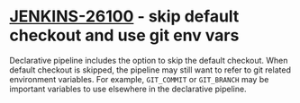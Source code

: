# [JENKINS-26100](https://issues.jenkins-ci.org/browse/JENKINS-26100) - skip default checkout and use git env vars

Declarative pipeline includes the option to skip the default checkout.
When default checkout is skipped, the pipeline may still want to refer to git related environment variables.
For example, `GIT_COMMIT` or `GIT_BRANCH` may be important variables to use elsewhere in the declarative pipeline.
